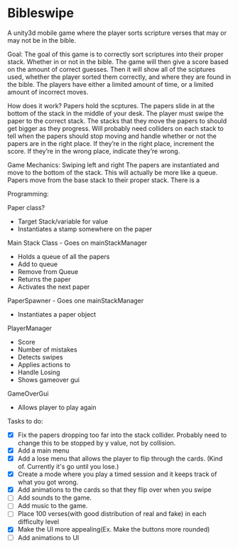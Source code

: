 # Bibleswipe
A unity3d mobile game where the player sorts scripture verses that may or may not be in the bible.

Goal:
The goal of this game is to correctly sort scriptures into their proper stack. Whether in or not in the bible. The game will then give a score based on the amount of correct guesses. Then it will show all of the sciptures used, whether the player sorted them correctly, and where they are found in the bible. The players have either a limited amount of time, or a limited amount of incorrect moves.

How does it work?
Papers hold the scptures. The papers slide in at the bottom of the stack in the middle of your desk. The player must swipe the paper to the correct stack. The stacks that they move the papers to should get bigger as they progress. Will probably need colliders on each stack to tell when the papers should stop moving and handle whether or not the papers are in the right place. If they’re in the right place, increment the score. If they’re in the wrong place, indicate they’re wrong.

Game Mechanics:
Swiping left and right
The papers are instantiated and move to the bottom of the stack. This will actually be more like a queue.
Papers move from the base stack to their proper stack.
There is a

Programming:

Paper class?
 - Target Stack/variable for value
 - Instantiates a stamp somewhere on the paper
 
Main Stack Class - Goes on mainStackManager
 - Holds a queue of all the papers
 - Add to queue
 - Remove from Queue
  - Returns the paper
  - Activates the next paper
  
PaperSpawner - Goes one mainStackManager
 - Instantiates a paper object
 
PlayerManager
 - Score
 - Number of mistakes
 - Detects swipes
  - Applies actions to 
 - Handle Losing
  - Shows gameover gui
  
GameOverGui
 - Allows player to play again
 
 Tasks to do:
- [x] Fix the papers dropping too far into the stack collider. Probably need to change this to be stopped by y value, not by collision.
- [x] Add a main menu
- [x] Add a lose menu that allows the player to flip through the cards. (Kind of. Currently it's go until you lose.)
- [x] Create a mode where you play a timed session and it keeps track of what you got wrong.
- [x] Add animations to the cards so that they flip over when you swipe
- [ ] Add sounds to the game.
- [ ] Add music to the game.
- [ ] Place 100 verses(with good distribution of real and fake) in each difficulty level
- [x] Make the UI more appealing(Ex. Make the buttons more rounded)
- [ ] Add animations to UI
